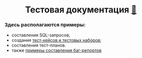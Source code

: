 <h1 align="center">Тестовая документация <a href='https://emojitool.ru/ninja'>🥷</a></h1>
<h3 align="left">Здесь располагаются примеры:</h3>
<ul>
  <li>составления SQL-запросов;</li>
  <li>создания <a href="https://drive.google.com/drive/folders/1TaUDj8Z5g1bANIHpPv-aeqJz-ahv5FZk?usp=sharing">тест-кейсов и тестовых наборов</a>;</li>
  <li>составления тест-планов.</li>
  <li>также <a href="https://drive.google.com/drive/folders/1gJGOoc2oQLxpnm1RHN3eQLXcA5DaeovG?usp=sharing">примеры составления баг-репортов</a></li>
